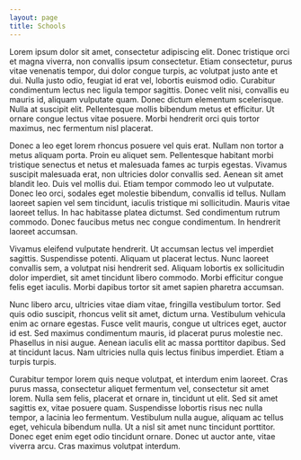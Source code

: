 ```yaml
---
layout: page
title: Schools
---
```


Lorem ipsum dolor sit amet, consectetur adipiscing elit. Donec tristique orci et magna viverra, non convallis ipsum consectetur. Etiam consectetur, purus vitae venenatis tempor, dui dolor congue turpis, ac volutpat justo ante et dui. Nulla justo odio, feugiat id erat vel, lobortis euismod odio. Curabitur condimentum lectus nec ligula tempor sagittis. Donec velit nisi, convallis eu mauris id, aliquam vulputate quam. Donec dictum elementum scelerisque. Nulla at suscipit elit. Pellentesque mollis bibendum metus et efficitur. Ut ornare congue lectus vitae posuere. Morbi hendrerit orci quis tortor maximus, nec fermentum nisl placerat.

Donec a leo eget lorem rhoncus posuere vel quis erat. Nullam non tortor a metus aliquam porta. Proin eu aliquet sem. Pellentesque habitant morbi tristique senectus et netus et malesuada fames ac turpis egestas. Vivamus suscipit malesuada erat, non ultricies dolor convallis sed. Aenean sit amet blandit leo. Duis vel mollis dui. Etiam tempor commodo leo ut vulputate. Donec leo orci, sodales eget molestie bibendum, convallis id tellus. Nullam laoreet sapien vel sem tincidunt, iaculis tristique mi sollicitudin. Mauris vitae laoreet tellus. In hac habitasse platea dictumst. Sed condimentum rutrum commodo. Donec faucibus metus nec congue condimentum. In hendrerit laoreet accumsan.

Vivamus eleifend vulputate hendrerit. Ut accumsan lectus vel imperdiet sagittis. Suspendisse potenti. Aliquam ut placerat lectus. Nunc laoreet convallis sem, a volutpat nisi hendrerit sed. Aliquam lobortis ex sollicitudin dolor imperdiet, sit amet tincidunt libero commodo. Morbi efficitur congue felis eget iaculis. Morbi dapibus tortor sit amet sapien pharetra accumsan.

Nunc libero arcu, ultricies vitae diam vitae, fringilla vestibulum tortor. Sed quis odio suscipit, rhoncus velit sit amet, dictum urna. Vestibulum vehicula enim ac ornare egestas. Fusce velit mauris, congue ut ultrices eget, auctor id est. Sed maximus condimentum mauris, id placerat purus molestie nec. Phasellus in nisi augue. Aenean iaculis elit ac massa porttitor dapibus. Sed at tincidunt lacus. Nam ultricies nulla quis lectus finibus imperdiet. Etiam a turpis turpis.

Curabitur tempor lorem quis neque volutpat, et interdum enim laoreet. Cras purus massa, consectetur aliquet fermentum vel, consectetur sit amet lorem. Nulla sem felis, placerat et ornare in, tincidunt ut elit. Sed sit amet sagittis ex, vitae posuere quam. Suspendisse lobortis risus nec nulla tempor, a lacinia leo fermentum. Vestibulum nulla augue, aliquam ac tellus eget, vehicula bibendum nulla. Ut a nisl sit amet nunc tincidunt porttitor. Donec eget enim eget odio tincidunt ornare. Donec ut auctor ante, vitae viverra arcu. Cras maximus volutpat interdum.
